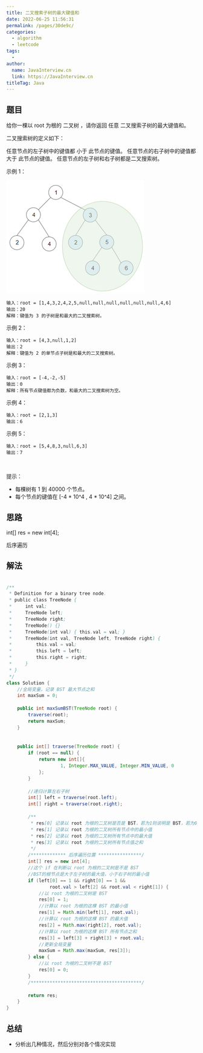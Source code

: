 ```yaml
---
title: 二叉搜索子树的最大键值和
date: 2022-06-25 11:56:31
permalink: /pages/30de9c/
categories:
  - algorithm
  - leetcode
tags:
  - 
author: 
  name: JavaInterview.cn
  link: https://JavaInterview.cn
titleTag: Java
---
```


## 题目

给你一棵以 root 为根的 二叉树 ，请你返回 任意 二叉搜索子树的最大键值和。

二叉搜索树的定义如下：

任意节点的左子树中的键值都 小于 此节点的键值。
任意节点的右子树中的键值都 大于 此节点的键值。
任意节点的左子树和右子树都是二叉搜索树。
 

示例 1：

![](/media/pictures/leetcode/sample_1_1709.png)

    输入：root = [1,4,3,2,4,2,5,null,null,null,null,null,null,4,6]
    输出：20
    解释：键值为 3 的子树是和最大的二叉搜索树。
示例 2：



    输入：root = [4,3,null,1,2]
    输出：2
    解释：键值为 2 的单节点子树是和最大的二叉搜索树。
示例 3：

    输入：root = [-4,-2,-5]
    输出：0
    解释：所有节点键值都为负数，和最大的二叉搜索树为空。
示例 4：

    输入：root = [2,1,3]
    输出：6
示例 5：

    输入：root = [5,4,8,3,null,6,3]
    输出：7
 

提示：

- 每棵树有 1 到 40000 个节点。
- 每个节点的键值在 [-4 * 10^4 , 4 * 10^4] 之间。



## 思路

int[] res = new int[4];

后序遍历

## 解法
```java

/**
 * Definition for a binary tree node.
 * public class TreeNode {
 *     int val;
 *     TreeNode left;
 *     TreeNode right;
 *     TreeNode() {}
 *     TreeNode(int val) { this.val = val; }
 *     TreeNode(int val, TreeNode left, TreeNode right) {
 *         this.val = val;
 *         this.left = left;
 *         this.right = right;
 *     }
 * }
 */
class Solution {
    //全局变量，记录 BST 最大节点之和
    int maxSum = 0;

    public int maxSumBST(TreeNode root) {
        traverse(root);
        return maxSum;
    }


    public int[] traverse(TreeNode root) {
        if (root == null) {
            return new int[]{
                    1, Integer.MAX_VALUE, Integer.MIN_VALUE, 0
            };
        }

        //递归计算左右子树
        int[] left = traverse(root.left);
        int[] right = traverse(root.right);

        /**
         * res[0] 记录以 root 为根的二叉树是否是 BST，若为1则说明是 BST，若为0则说明不是 BST
         * res[1] 记录以 root 为根的二叉树所有节点中的最小值
         * res[2] 记录以 root 为根的二叉树所有节点中的最大值
         * res[3] 记录以 root 为根的二叉树所有节点值之和
         */
        /************* 后序遍历位置 ****************/
        int[] res = new int[4];
        //这个 if 在判断以 root 为根的二叉树是不是 BST
        //BST的根节点是大于左子树的最大值，小于右子树的最小值
        if (left[0] == 1 && right[0] == 1 &&
                root.val > left[2] && root.val < right[1]) {
            //以 root 为根的二叉树是 BST
            res[0] = 1;
            //计算以 root 为根的这棵 BST 的最小值
            res[1] = Math.min(left[1], root.val);
            //计算以 root 为根的这棵 BST 的最大值
            res[2] = Math.max(right[2], root.val);
            //计算以 root 为根的这棵 BST 所有节点之和
            res[3] = left[3] + right[3] + root.val;
            //更新全局变量
            maxSum = Math.max(maxSum, res[3]);
        } else {
            //以 root 为根的二叉树不是 BST
            res[0] = 0;
        }
        /*****************************************/

        return res;
    }
}
```

## 总结

- 分析出几种情况，然后分别对各个情况实现 
